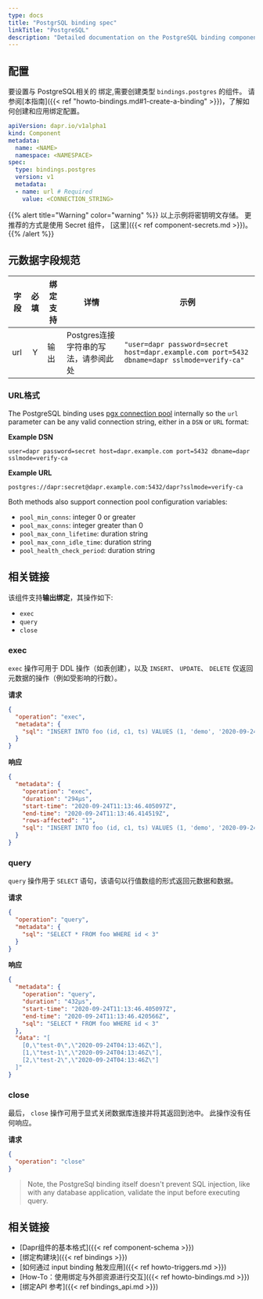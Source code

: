 ```yaml
---
type: docs
title: "PostgrSQL binding spec"
linkTitle: "PostgreSQL"
description: "Detailed documentation on the PostgreSQL binding component"
---
```


## 配置

要设置与 PostgreSQL相关的 绑定,需要创建类型 `bindings.postgres` 的组件。 请参阅[本指南]({{< ref "howto-bindings.md#1-create-a-binding" >}})，了解如何创建和应用绑定配置。


```yaml
apiVersion: dapr.io/v1alpha1
kind: Component
metadata:
  name: <NAME>
  namespace: <NAMESPACE>
spec:
  type: bindings.postgres
  version: v1
  metadata:
  - name: url # Required
    value: <CONNECTION_STRING>
```

{{% alert title="Warning" color="warning" %}}
以上示例将密钥明文存储。 更推荐的方式是使用 Secret 组件， [这里]({{< ref component-secrets.md >}})。
{{% /alert %}}

## 元数据字段规范

| 字段  | 必填 | 绑定支持 | 详情                                     | 示例                                                                                          |
| --- |:--:| ---- | -------------------------------------- | ------------------------------------------------------------------------------------------- |
| url | Y  | 输出   | Postgres连接字符串的写法，请参阅此处 [](#url-format) | `"user=dapr password=secret host=dapr.example.com port=5432 dbname=dapr sslmode=verify-ca"` |

### URL格式

The PostgreSQL binding uses [pgx connection pool](https://github.com/jackc/pgx) internally so the `url` parameter can be any valid connection string, either in a `DSN` or `URL` format:

**Example DSN**

```shell
user=dapr password=secret host=dapr.example.com port=5432 dbname=dapr sslmode=verify-ca
```

**Example URL**

```shell
postgres://dapr:secret@dapr.example.com:5432/dapr?sslmode=verify-ca
```

Both methods also support connection pool configuration variables:

- `pool_min_conns`: integer 0 or greater
- `pool_max_conns`: integer greater than 0
- `pool_max_conn_lifetime`: duration string
- `pool_max_conn_idle_time`: duration string
- `pool_health_check_period`: duration string


## 相关链接

该组件支持**输出绑定**，其操作如下:

- `exec`
- `query`
- `close`

### exec

`exec` 操作可用于 DDL 操作（如表创建），以及 `INSERT`、 `UPDATE`、 `DELETE` 仅返回元数据的操作（例如受影响的行数）。

**请求**

```json
{
  "operation": "exec",
  "metadata": {
    "sql": "INSERT INTO foo (id, c1, ts) VALUES (1, 'demo', '2020-09-24T11:45:05Z07:00')"
  }
}
```

**响应**

```json
{
  "metadata": {
    "operation": "exec",
    "duration": "294µs", 
    "start-time": "2020-09-24T11:13:46.405097Z",
    "end-time": "2020-09-24T11:13:46.414519Z",
    "rows-affected": "1",
    "sql": "INSERT INTO foo (id, c1, ts) VALUES (1, 'demo', '2020-09-24T11:45:05Z07:00')"
  }
}
```

### query

`query` 操作用于 `SELECT` 语句，该语句以行值数组的形式返回元数据和数据。

**请求**

```json
{
  "operation": "query",
  "metadata": {
    "sql": "SELECT * FROM foo WHERE id < 3"
  }
}
```

**响应**

```json
{
  "metadata": {
    "operation": "query",
    "duration": "432µs", 
    "start-time": "2020-09-24T11:13:46.405097Z",
    "end-time": "2020-09-24T11:13:46.420566Z",
    "sql": "SELECT * FROM foo WHERE id < 3"
  },
  "data": "[
    [0,\"test-0\",\"2020-09-24T04:13:46Z\"],
    [1,\"test-1\",\"2020-09-24T04:13:46Z\"],
    [2,\"test-2\",\"2020-09-24T04:13:46Z\"]
  ]"
}
```

### close

最后， `close` 操作可用于显式关闭数据库连接并将其返回到池中。 此操作没有任何响应。

**请求**

```json
{
  "operation": "close"
}
```


> Note, the PostgreSql binding itself doesn't prevent SQL injection, like with any database application, validate the input before executing query.

## 相关链接

- [Dapr组件的基本格式]({{< ref component-schema >}})
- [绑定构建块]({{< ref bindings >}})
- [如何通过 input binding 触发应用]({{< ref howto-triggers.md >}})
- [How-To：使用绑定与外部资源进行交互]({{< ref howto-bindings.md >}})
- [绑定API 参考]({{< ref bindings_api.md >}})
